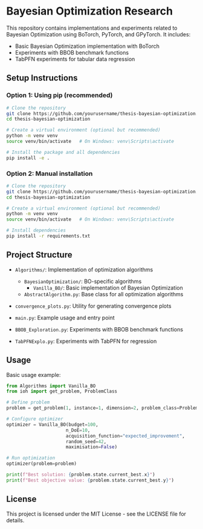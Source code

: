 # Bayesian Optimization Research

This repository contains implementations and experiments related to Bayesian Optimization using BoTorch, PyTorch, and GPyTorch. It includes:

- Basic Bayesian Optimization implementation with BoTorch
- Experiments with BBOB benchmark functions
- TabPFN experiments for tabular data regression

## Setup Instructions

### Option 1: Using pip (recommended)

```bash
# Clone the repository
git clone https://github.com/yourusername/thesis-bayesian-optimization.git
cd thesis-bayesian-optimization

# Create a virtual environment (optional but recommended)
python -m venv venv
source venv/bin/activate   # On Windows: venv\Scripts\activate

# Install the package and all dependencies
pip install -e .
```

### Option 2: Manual installation

```bash
# Clone the repository
git clone https://github.com/yourusername/thesis-bayesian-optimization.git
cd thesis-bayesian-optimization

# Create a virtual environment (optional but recommended)
python -m venv venv
source venv/bin/activate   # On Windows: venv\Scripts\activate

# Install dependencies
pip install -r requirements.txt
```

## Project Structure

- `Algorithms/`: Implementation of optimization algorithms

  - `BayesianOptimization/`: BO-specific algorithms
    - `Vanilla_BO/`: Basic implementation of Bayesian Optimization
  - `AbstractAlgorithm.py`: Base class for all optimization algorithms

- `convergence_plots.py`: Utility for generating convergence plots
- `main.py`: Example usage and entry point
- `BBOB_Exploration.py`: Experiments with BBOB benchmark functions
- `TabPFNExplo.py`: Experiments with TabPFN for regression

## Usage

Basic usage example:

```python
from Algorithms import Vanilla_BO
from ioh import get_problem, ProblemClass

# Define problem
problem = get_problem(1, instance=1, dimension=2, problem_class=ProblemClass.BBOB)

# Configure optimizer
optimizer = Vanilla_BO(budget=100,
                      n_DoE=10,
                      acquisition_function="expected_improvement",
                      random_seed=42,
                      maximisation=False)

# Run optimization
optimizer(problem=problem)

print(f"Best solution: {problem.state.current_best.x}")
print(f"Best objective value: {problem.state.current_best.y}")
```

## License

This project is licensed under the MIT License - see the LICENSE file for details.
